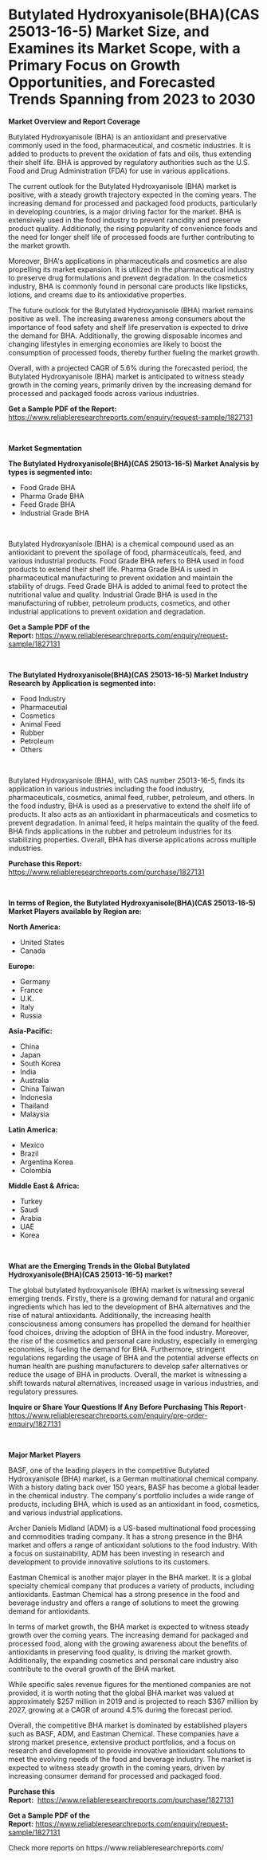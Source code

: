 <p><h1>Butylated Hydroxyanisole(BHA)(CAS 25013-16-5) Market Size, and Examines its Market Scope, with a Primary Focus on Growth Opportunities, and Forecasted Trends Spanning from 2023 to 2030</h1></p><p><strong>Market Overview and Report Coverage</strong></p>
<p><p>Butylated Hydroxyanisole (BHA) is an antioxidant and preservative commonly used in the food, pharmaceutical, and cosmetic industries. It is added to products to prevent the oxidation of fats and oils, thus extending their shelf life. BHA is approved by regulatory authorities such as the U.S. Food and Drug Administration (FDA) for use in various applications.</p><p>The current outlook for the Butylated Hydroxyanisole (BHA) market is positive, with a steady growth trajectory expected in the coming years. The increasing demand for processed and packaged food products, particularly in developing countries, is a major driving factor for the market. BHA is extensively used in the food industry to prevent rancidity and preserve product quality. Additionally, the rising popularity of convenience foods and the need for longer shelf life of processed foods are further contributing to the market growth.</p><p>Moreover, BHA's applications in pharmaceuticals and cosmetics are also propelling its market expansion. It is utilized in the pharmaceutical industry to preserve drug formulations and prevent degradation. In the cosmetics industry, BHA is commonly found in personal care products like lipsticks, lotions, and creams due to its antioxidative properties.</p><p>The future outlook for the Butylated Hydroxyanisole (BHA) market remains positive as well. The increasing awareness among consumers about the importance of food safety and shelf life preservation is expected to drive the demand for BHA. Additionally, the growing disposable incomes and changing lifestyles in emerging economies are likely to boost the consumption of processed foods, thereby further fueling the market growth.</p><p>Overall, with a projected CAGR of 5.6% during the forecasted period, the Butylated Hydroxyanisole (BHA) market is anticipated to witness steady growth in the coming years, primarily driven by the increasing demand for processed and packaged foods across various industries.</p></p>
<p><strong>Get a Sample PDF of the Report:</strong> <a href="https://www.reliableresearchreports.com/enquiry/request-sample/1827131">https://www.reliableresearchreports.com/enquiry/request-sample/1827131</a></p>
<p>&nbsp;</p>
<p><strong>Market Segmentation</strong></p>
<p><strong>The Butylated Hydroxyanisole(BHA)(CAS 25013-16-5) Market Analysis by types is segmented into:</strong></p>
<p><ul><li>Food Grade BHA</li><li>Pharma Grade BHA</li><li>Feed Grade BHA</li><li>Industrial Grade BHA</li></ul></p>
<p>&nbsp;</p>
<p><p>Butylated Hydroxyanisole (BHA) is a chemical compound used as an antioxidant to prevent the spoilage of food, pharmaceuticals, feed, and various industrial products. Food Grade BHA refers to BHA used in food products to extend their shelf life. Pharma Grade BHA is used in pharmaceutical manufacturing to prevent oxidation and maintain the stability of drugs. Feed Grade BHA is added to animal feed to protect the nutritional value and quality. Industrial Grade BHA is used in the manufacturing of rubber, petroleum products, cosmetics, and other industrial applications to prevent oxidation and degradation.</p></p>
<p><strong>Get a Sample PDF of the Report:</strong>&nbsp;<a href="https://www.reliableresearchreports.com/enquiry/request-sample/1827131">https://www.reliableresearchreports.com/enquiry/request-sample/1827131</a></p>
<p>&nbsp;</p>
<p><strong>The Butylated Hydroxyanisole(BHA)(CAS 25013-16-5) Market Industry Research by Application is segmented into:</strong></p>
<p><ul><li>Food Industry</li><li>Pharmaceutial</li><li>Cosmetics</li><li>Animal Feed</li><li>Rubber</li><li>Petroleum</li><li>Others</li></ul></p>
<p>&nbsp;</p>
<p><p>Butylated Hydroxyanisole (BHA), with CAS number 25013-16-5, finds its application in various industries including the food industry, pharmaceuticals, cosmetics, animal feed, rubber, petroleum, and others. In the food industry, BHA is used as a preservative to extend the shelf life of products. It also acts as an antioxidant in pharmaceuticals and cosmetics to prevent degradation. In animal feed, it helps maintain the quality of the feed. BHA finds applications in the rubber and petroleum industries for its stabilizing properties. Overall, BHA has diverse applications across multiple industries.</p></p>
<p><strong>Purchase this Report:</strong>&nbsp; <a href="https://www.reliableresearchreports.com/purchase/1827131">https://www.reliableresearchreports.com/purchase/1827131</a></p>
<p>&nbsp;</p>
<p><strong>In terms of Region, the Butylated Hydroxyanisole(BHA)(CAS 25013-16-5) Market Players available by Region are:</strong></p>
<p>
    <p> <strong> North America: </strong>
        <ul>
            <li>United States</li>
            <li>Canada</li>
        </ul>
        </p> 
    <p> <strong> Europe: </strong>
        <ul>
            <li>Germany</li>
            <li>France</li>
            <li>U.K.</li>
            <li>Italy</li>
            <li>Russia</li>
        </ul>
        </p> 
    <p> <strong> Asia-Pacific: </strong>
        <ul>
            <li>China</li>
            <li>Japan</li>
            <li>South Korea</li>
            <li>India</li>
            <li>Australia</li>
            <li>China Taiwan</li>
            <li>Indonesia</li>
            <li>Thailand</li>
            <li>Malaysia</li>
        </ul>
        </p> 
    <p> <strong> Latin America: </strong>
        <ul>
            <li>Mexico</li>
            <li>Brazil</li>
            <li>Argentina Korea</li>
            <li>Colombia</li>
        </ul>
        </p> 
    <p> <strong> Middle East & Africa: </strong>
        <ul>
            <li>Turkey</li>
            <li>Saudi</li>
            <li>Arabia</li>
            <li>UAE</li>
            <li>Korea</li>
        </ul>
    </p>
    </p>
<p>&nbsp;</p>
<p><strong>What are the Emerging Trends in the Global Butylated Hydroxyanisole(BHA)(CAS 25013-16-5) market?</strong></p>
<p><p>The global butylated hydroxyanisole (BHA) market is witnessing several emerging trends. Firstly, there is a growing demand for natural and organic ingredients which has led to the development of BHA alternatives and the rise of natural antioxidants. Additionally, the increasing health consciousness among consumers has propelled the demand for healthier food choices, driving the adoption of BHA in the food industry. Moreover, the rise of the cosmetics and personal care industry, especially in emerging economies, is fueling the demand for BHA. Furthermore, stringent regulations regarding the usage of BHA and the potential adverse effects on human health are pushing manufacturers to develop safer alternatives or reduce the usage of BHA in products. Overall, the market is witnessing a shift towards natural alternatives, increased usage in various industries, and regulatory pressures.</p></p>
<p><strong>Inquire or Share Your Questions If Any Before Purchasing This Report</strong>- <a href="https://www.reliableresearchreports.com/enquiry/pre-order-enquiry/1827131">https://www.reliableresearchreports.com/enquiry/pre-order-enquiry/1827131</a></p>
<p>&nbsp;</p>
<p><strong>Major Market Players</strong></p>
<p><p>BASF, one of the leading players in the competitive Butylated Hydroxyanisole (BHA) market, is a German multinational chemical company. With a history dating back over 150 years, BASF has become a global leader in the chemical industry. The company's portfolio includes a wide range of products, including BHA, which is used as an antioxidant in food, cosmetics, and various industrial applications. </p><p>Archer Daniels Midland (ADM) is a US-based multinational food processing and commodities trading company. It has a strong presence in the BHA market and offers a range of antioxidant solutions to the food industry. With a focus on sustainability, ADM has been investing in research and development to provide innovative solutions to its customers.</p><p>Eastman Chemical is another major player in the BHA market. It is a global specialty chemical company that produces a variety of products, including antioxidants. Eastman Chemical has a strong presence in the food and beverage industry and offers a range of solutions to meet the growing demand for antioxidants.</p><p>In terms of market growth, the BHA market is expected to witness steady growth over the coming years. The increasing demand for packaged and processed food, along with the growing awareness about the benefits of antioxidants in preserving food quality, is driving the market growth. Additionally, the expanding cosmetics and personal care industry also contribute to the overall growth of the BHA market.</p><p>While specific sales revenue figures for the mentioned companies are not provided, it is worth noting that the global BHA market was valued at approximately $257 million in 2019 and is projected to reach $367 million by 2027, growing at a CAGR of around 4.5% during the forecast period.</p><p>Overall, the competitive BHA market is dominated by established players such as BASF, ADM, and Eastman Chemical. These companies have a strong market presence, extensive product portfolios, and a focus on research and development to provide innovative antioxidant solutions to meet the evolving needs of the food and beverage industry. The market is expected to witness steady growth in the coming years, driven by increasing consumer demand for processed and packaged food.</p></p>
<p><strong>Purchase this Report:</strong>&nbsp;&nbsp;<a href="https://www.reliableresearchreports.com/purchase/1827131">https://www.reliableresearchreports.com/purchase/1827131</a></p>
<p></p>
<p><strong>Get a Sample PDF of the Report:</strong>&nbsp;<a href="https://www.reliableresearchreports.com/enquiry/request-sample/1827131">https://www.reliableresearchreports.com/enquiry/request-sample/1827131</a></p>
<p>Check more reports on https://www.reliableresearchreports.com/</p>